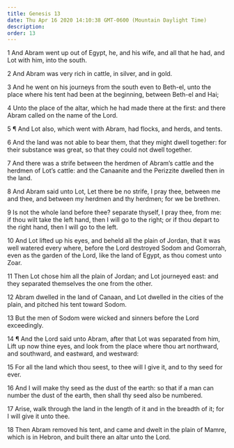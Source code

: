 ```yaml
---
title: Genesis 13
date: Thu Apr 16 2020 14:10:38 GMT-0600 (Mountain Daylight Time)
description: 
order: 13
---
```


<p>
  1 And Abram went up out of Egypt, he, and his wife, and all that he had, and
  Lot with him, into the south.
</p>
<p>2 And Abram was very rich in cattle, in silver, and in gold.</p>
<p>
  3 And he went on his journeys from the south even to Beth-el, unto the place
  where his tent had been at the beginning, between Beth-el and Hai;
</p>
<p>
  4 Unto the place of the altar, which he had made there at the first: and there
  Abram called on the name of the Lord.
</p>
<p>
  5 &#xB6; And Lot also, which went with Abram, had flocks, and herds, and
  tents.
</p>
<p>
  6 And the land was not able to bear them, that they might dwell together: for
  their substance was great, so that they could not dwell together.
</p>
<p>
  7 And there was a strife between the herdmen of Abram&#x2019;s cattle and the
  herdmen of Lot&#x2019;s cattle: and the Canaanite and the Perizzite dwelled
  then in the land.
</p>
<p>
  8 And Abram said unto Lot, Let there be no strife, I pray thee, between me and
  thee, and between my herdmen and thy herdmen; for we be brethren.
</p>
<p>
  9 Is not the whole land before thee? separate thyself, I pray thee, from me:
  if thou wilt take the left hand, then I will go to the right; or if thou
  depart to the right hand, then I will go to the left.
</p>
<p>
  10 And Lot lifted up his eyes, and beheld all the plain of Jordan, that it was
  well watered every where, before the Lord destroyed Sodom and Gomorrah, even
  as the garden of the Lord, like the land of Egypt, as thou comest unto Zoar.
</p>
<p>
  11 Then Lot chose him all the plain of Jordan; and Lot journeyed east: and
  they separated themselves the one from the other.
</p>
<p>
  12 Abram dwelled in the land of Canaan, and Lot dwelled in the cities of the
  plain, and pitched his tent toward Sodom.
</p>
<p>
  13 But the men of Sodom were wicked and sinners before the Lord exceedingly.
</p>
<p>
  14 &#xB6; And the Lord said unto Abram, after that Lot was separated from him,
  Lift up now thine eyes, and look from the place where thou art northward, and
  southward, and eastward, and westward:
</p>
<p>
  15 For all the land which thou seest, to thee will I give it, and to thy seed
  for ever.
</p>
<p>
  16 And I will make thy seed as the dust of the earth: so that if a man can
  number the dust of the earth, then shall thy seed also be numbered.
</p>
<p>
  17 Arise, walk through the land in the length of it and in the breadth of it;
  for I will give it unto thee.
</p>
<p>
  18 Then Abram removed his tent, and came and dwelt in the plain of Mamre,
  which is in Hebron, and built there an altar unto the Lord.
</p>
